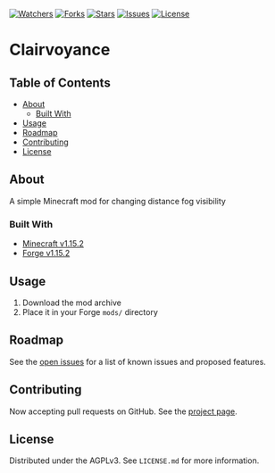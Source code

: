 <!--
Clairvoyance
Copyright (c) 2020 Earth-Fury

This program is free software: you can redistribute it and/or modify
it under the terms of the GNU Affero General Public License as published by
the Free Software Foundation, either version 3 of the License, or
(at your option) any later version.

This program is distributed in the hope that it will be useful,
but WITHOUT ANY WARRANTY; without even the implied warranty of
MERCHANTABILITY or FITNESS FOR A PARTICULAR PURPOSE.  See the
GNU Affero General Public License for more details.

You should have received a copy of the GNU Affero General Public License
along with this program.  If not, see <http://www.gnu.org/licenses/>.
-->

<!-- Shields -->
[![Watchers](https://img.shields.io/github/watchers/EarthFury/clairvoyance?style=flat)](https://github.com/EarthFury/clairvoyance/watchers)
[![Forks](https://img.shields.io/github/forks/EarthFury/clairvoyance?style=flat)](https://github.com/EarthFury/clairvoyance/network/members)
[![Stars](https://img.shields.io/github/stars/EarthFury/clairvoyance?style=flat)](https://github.com/EarthFury/clairvoyance/stargazers)
[![Issues](https://img.shields.io/github/issues/EarthFury/clairvoyance?style=flat)](https://github.com/EarthFury/clairvoyance/issues)
[![License](https://img.shields.io/github/license/EarthFury/clairvoyance?style=flat)](https://github.com/EarthFury/clairvoyance/blob/master/LICENSE.md)

<!-- Project Header -->
# Clairvoyance

## Table of Contents

* [About](#about)
  * [Built With](#built-with)
* [Usage](#usage)
* [Roadmap](#roadmap)
* [Contributing](#contributing)
* [License](#license)

## About

A simple Minecraft mod for changing distance fog visibility

### Built With

* [Minecraft v1.15.2](https://www.minecraft.net/)
* [Forge v1.15.2](http://files.minecraftforge.net/maven/net/minecraftforge/forge/index_1.15.2.html)

## Usage

1. Download the mod archive
2. Place it in your Forge `mods/` directory

## Roadmap

See the [open issues](https://github.com/EarthFury/clairvoyance/issues) for a list of known issues and proposed features.

## Contributing

Now accepting pull requests on GitHub. See the [project page](https://github.com/EarthFury/clairvoyance).

## License

Distributed under the AGPLv3. See `LICENSE.md` for more information.
